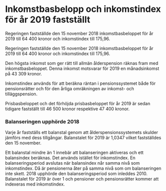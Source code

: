 # Inkomstbasbelopp och inkomstindex för år 2019 fastställt

Regeringen fastställde den 15 november 2018 inkomstbasbeloppet för år 2019 till 64 400 kronor och inkomstindex till 175,96.

Regeringen fastställde den 15 november 2018 inkomstbasbeloppet för år 2019 till 64 400 kronor och inkomstindex till 175,96.

Den högsta inkomst som ger rätt till allmän ålderspension räknas fram med inkomstbasbeloppet. Denna inkomst motsvarar för 2019 en månadsinkomst på 43 309 kronor.

Inkomstindex används för att beräkna räntan i pensionssystemet både för pensionsrätter och för den årliga omräkningen av inkomst- och tilläggspension.

Prisbasbeloppet och det förhöjda prisbasbeloppet för år 2019 är sedan tidigare fastställt till 46 500 kronor respektive 47 400 kronor.

### Balanseringen upphörde 2018

Varje år fastställs ett balanstal genom att ålderspensionssystemets skulder jämförs med dess tillgångar. Balanstalet för 2019 är 1,0347 vilket fastställdes den 15 november.

Ett balanstal mindre än 1 innebär att balanseringen aktiveras och ett balansindex beräknas. Det används istället för inkomstindex. En balanseringsperiod avslutas när balansindex når samma nivå som inkomstindex. Då är pensionerna åter på samma nivå som om balanseringen inte skett. 2018 upphörde den balanseringsperiod som inleddes 2010.  Balanstalet för 2019 är över 1 och pensioner och pensionsrätter kommer att indexeras med inkomstindex.
